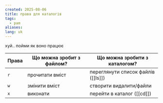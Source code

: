 ```yaml
---
created: 2025-08-06
title: права для каталогів
tags:
  - pam
aliases: 
lang: uk
---
```

хуй.. пойми як воно працює

| Права | Що можна зробит з файлом? | Що можна зробити з каталогом?      |
| ----- | ------------------------- | ---------------------------------- |
| `r`   | прочитати вміст           | переглянути список файлів ([[ls]]) |
| `w`   | змінити вміст             | створити видалити/файли            |
| `x`   | виконати                  | перейти в каталог ([[cd]])         |
